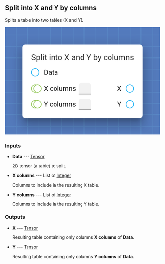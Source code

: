 ## Split into X and Y by columns

Splits a table into two tables (X and Y).

![Split into X and Y by columns](assets/img/cards/splitIntoXAndYByColumns.png)


### Inputs


* **Data** --- [Tensor](types/Tensor.html)

  2D tensor (a table) to split.

* **X columns** --- List of [Integer](types/Integer.html)

  Columns to include in the resulting X table.

* **Y columns** --- List of [Integer](types/Integer.html)

  Columns to include in the resulting Y table.





### Outputs


* **X** --- [Tensor](types/Tensor.html)

  Resulting table containing only columns **X columns** of **Data**.

* **Y** --- [Tensor](types/Tensor.html)

  Resulting table containing only columns **Y columns** of **Data**.




